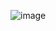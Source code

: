 
![image](https://github.com/devjustino/calculadora/assets/106841967/3e7d053e-54d4-4383-9c84-63e43b25ac53)


